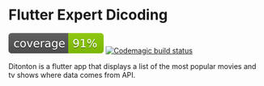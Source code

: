 <!-- # a199-flutter-expert-project -->
# Flutter Expert Dicoding

![Coverage](coverage_badge.svg?sanitize=true)
[![Codemagic build status](https://api.codemagic.io/apps/617d17cf54ed6465560509d3/617d17cf54ed6465560509d2/status_badge.svg)](https://codemagic.io/app/617d17cf54ed6465560509d3/build/617d17cf54ed6465560509d2/latest_build)

Ditonton is a flutter app that displays a list of the most popular movies and tv shows where data comes from API.
